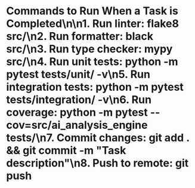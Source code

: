 # Commands to Run When a Task is Completed\n\n1. Run linter: flake8 src/\n2. Run formatter: black src/\n3. Run type checker: mypy src/\n4. Run unit tests: python -m pytest tests/unit/ -v\n5. Run integration tests: python -m pytest tests/integration/ -v\n6. Run coverage: python -m pytest --cov=src/ai_analysis_engine tests/\n7. Commit changes: git add . && git commit -m \"Task description\"\n8. Push to remote: git push